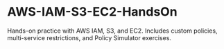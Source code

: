 # AWS-IAM-S3-EC2-HandsOn
Hands-on practice with AWS IAM, S3, and EC2. Includes custom policies, multi-service restrictions, and Policy Simulator exercises.

